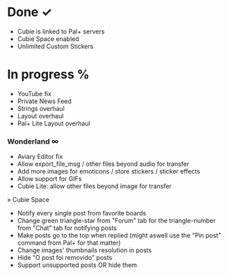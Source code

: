 # **Done ✓** #

* Cubie is linked to Pal+ servers 
* Cubie Space enabled
* Unlimited Custom Stickers

# **In progress** % #

* YouTube fix
* Private News Feed
* Strings overhaul
* Layout overhaul
* Pal+ Lite Layout overhaul

### Wonderland ∞ ###

* Aviary Editor fix
* Allow export_file_msg / other files beyond audio for transfer
* Add more images for emoticons / store stickers / sticker effects
* Allow support for GIFs
* Cubie Lite: allow other files beyond image for transfer

» Cubie Space

* Notify every single post from favorite boards
* Change green triangle-star from "Forum" tab for the triangle-number from "Chat" tab for notifying posts
* Make posts go to the top when replied (might aswell use the "Pin post" command from Pal+ for that matter)
* Change images' thumbnails resolution in posts
* Hide "O post foi removido" posts
* Support unsupported posts OR hide them